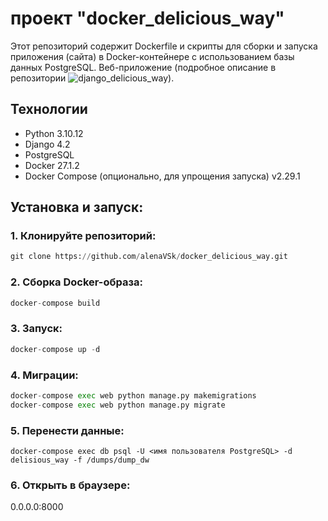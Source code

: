 # проект "docker_delicious_way" 
Этот репозиторий содержит Dockerfile и скрипты для сборки и запуска приложения (сайта) в Docker-контейнере с использованием базы данных PostgreSQL.
Веб-приложение (подробное описание в репозитории ![django_delicious_way](https://github.com/alenaVSk/django_delicious_way)).
## Технологии
* Python 3.10.12
* Django  4.2
* PostgreSQL 
* Docker 27.1.2
* Docker Compose (опционально, для упрощения запуска) v2.29.1
## Установка и запуск:
### 1. Клонируйте репозиторий:
```python
git clone https://github.com/alenaVSk/docker_delicious_way.git
```
### 2. Сборка Docker-образа:
```python
docker-compose build
```
### 3. Запуск:
```python
docker-compose up -d
```
### 4. Миграции:
```python
docker-compose exec web python manage.py makemigrations
docker-compose exec web python manage.py migrate
```
### 5. Перенести данные:
```
docker-compose exec db psql -U <имя пользователя PostgreSQL> -d delisious_way -f /dumps/dump_dw
```
### 6. Открыть в браузере:
0.0.0.0:8000


